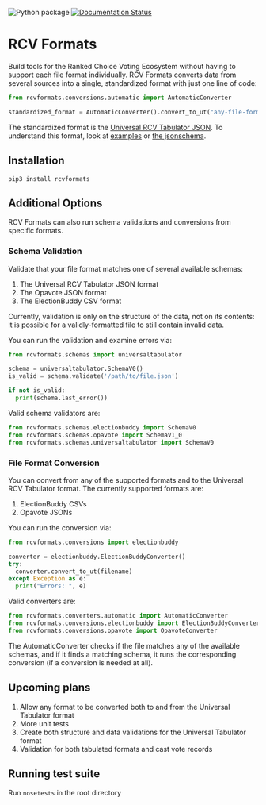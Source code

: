 ![Python package](https://github.com/artoonie/rcvformats/workflows/Python%20package/badge.svg)
[![Documentation Status](https://readthedocs.org/projects/rcvformats/badge/?version=latest)](https://rcvformats.readthedocs.io/en/latest/?badge=latest)

# RCV Formats
Build tools for the Ranked Choice Voting Ecosystem without having to support each file format individually. RCV Formats converts data from several sources into a single, standardized format with just one line of code:
```python
from rcvformats.conversions.automatic import AutomaticConverter

standardized_format = AutomaticConverter().convert_to_ut("any-file-format.json")
```

The standardized format is the [Universal RCV Tabulator JSON](https://www.rcvresources.org/rcv-universal-tabulator). To understand this format, look at [examples](https://github.com/artoonie/rcvformats/tree/main/testdata/inputs/universal-tabulator) or [the jsonschema](https://github.com/artoonie/rcvformats/blob/main/rcvformats/jsonschemas/universaltabulator.schema.json).


## Installation
`pip3 install rcvformats`


## Additional Options
RCV Formats can also run schema validations and conversions from specific formats.

### Schema Validation
Validate that your file format matches one of several available schemas:

1. The Universal RCV Tabulator JSON format
2. The Opavote JSON format
3. The ElectionBuddy CSV format

Currently, validation is only on the structure of the data, not on its contents: it is possible for a validly-formatted file to still contain invalid data.

You can run the validation and examine errors via:
```python
from rcvformats.schemas import universaltabulator

schema = universaltabulator.SchemaV0()
is_valid = schema.validate('/path/to/file.json')

if not is_valid:
  print(schema.last_error())
```

Valid schema validators are:
```python
from rcvformats.schemas.electionbuddy import SchemaV0
from rcvformats.schemas.opavote import SchemaV1_0
from rcvformats.schemas.universaltabulator import SchemaV0
```

### File Format Conversion
You can convert from any of the supported formats and to the Universal RCV Tabulator format. The currently supported formats are:
1. ElectionBuddy CSVs
2. Opavote JSONs

You can run the conversion via:

```python
from rcvformats.conversions import electionbuddy

converter = electionbuddy.ElectionBuddyConverter()
try:
  converter.convert_to_ut(filename)
except Exception as e:
  print("Errors: ", e)
```

Valid converters are:
```python
from rcvformats.converters.automatic import AutomaticConverter
from rcvformats.conversions.electionbuddy import ElectionBuddyConverter
from rcvformats.conversions.opavote import OpavoteConverter
```

The AutomaticConverter checks if the file matches any of the available schemas, and if it finds a matching schema, it runs the corresponding conversion (if a conversion is needed at all).

## Upcoming plans
1. Allow any format to be converted both to and from the Universal Tabulator format
2. More unit tests
3. Create both structure and data validations for the Universal Tabulator format
4. Validation for both tabulated formats and cast vote records

## Running test suite
Run `nosetests` in the root directory
